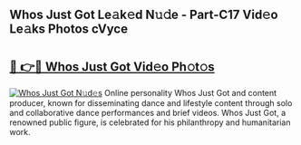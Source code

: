 ## Whos Just Got Le𝚊k𝚎d N𝚞𝚍e - Part-C17 Vid𝚎o Le𝚊ks Photos cVyce

# <h2><a href="http://fbdjhvs.evod.top/?m=Whos+Just+Got">🔗 👉🔴 Whos Just Got Vid𝚎o Ph𝚘t𝚘s</a></h2>

[![Whos Just Got N𝚞d𝚎s](https://i.imgur.com/8V9OHl7.gif)](http://fbdjhvs.evod.top/?m=Whos+Just+Got)
Online personality Whos Just Got and content producer, known for disseminating dance and lifestyle content through solo and collaborative dance performances and brief videos. Whos Just Got, a renowned public figure, is celebrated for his philanthropy and humanitarian work. 
